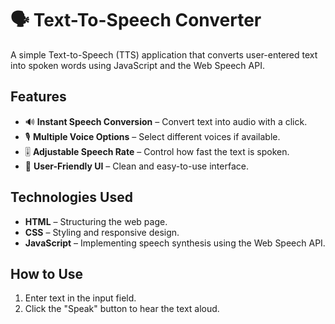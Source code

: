 # 🗣️ Text-To-Speech Converter

A simple Text-to-Speech (TTS) application that converts user-entered text into spoken words using JavaScript and the Web Speech API.

## Features

- 🔊 **Instant Speech Conversion** – Convert text into audio with a click.
- 🎙️ **Multiple Voice Options** – Select different voices if available.
- 🎚️ **Adjustable Speech Rate** – Control how fast the text is spoken.
- 🎨 **User-Friendly UI** – Clean and easy-to-use interface.

## Technologies Used

- **HTML** – Structuring the web page.
- **CSS** – Styling and responsive design.
- **JavaScript** – Implementing speech synthesis using the Web Speech API.

## How to Use

1. Enter text in the input field.
2. Click the "Speak" button to hear the text aloud.
